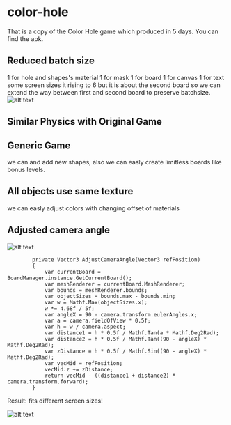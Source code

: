 # color-hole
That is a copy of the Color Hole game which produced in 5 days.
You can find the apk.
## Reduced batch size
1 for hole and shapes's material
1 for mask
1 for board
1 for canvas
1 for text
some screen sizes it rising to 6 but it is about the second board so we can extend the way between first and second board to preserve batchsize.
![alt text](https://i.ibb.co/rMFmFz1/dynamicbatch.png)
## Similar Physics with Original Game
## Generic Game
we can and add new shapes, also we can easly create limitless boards like bonus levels.
## All objects use same texture
we can easly adjust colors with changing offset of materials 
## Adjusted camera angle
![alt text](https://i.ibb.co/5BrtkWy/camera-angle-exp.png)
```
        private Vector3 AdjustCameraAngle(Vector3 refPosition)
        {
            var currentBoard = BoardManager.instance.GetCurrentBoard();
            var meshRenderer = currentBoard.MeshRenderer;
            var bounds = meshRenderer.bounds;
            var objectSizes = bounds.max - bounds.min;
            var w = Mathf.Max(objectSizes.x);
            w *= 4.68f / 5f;
            var angleX = 90 - camera.transform.eulerAngles.x;
            var a = camera.fieldOfView * 0.5f;
            var h = w / camera.aspect;
            var distance1 = h * 0.5f / Mathf.Tan(a * Mathf.Deg2Rad);
            var distance2 = h * 0.5f / Mathf.Tan((90 - angleX) * Mathf.Deg2Rad);
            var zDistance = h * 0.5f / Mathf.Sin((90 - angleX) * Mathf.Deg2Rad);
            var vecMid = refPosition;
            vecMid.z += zDistance;
            return vecMid - ((distance1 + distance2) * camera.transform.forward);
        }
```
Result: fits different screen sizes!
     
![alt text](https://i.ibb.co/8PsqrDr/camera-angle-result.png)

